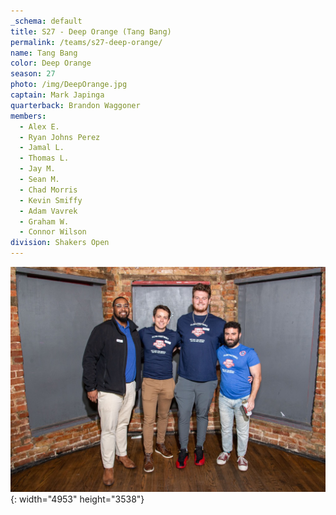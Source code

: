 ```yaml
---
_schema: default
title: S27 - Deep Orange (Tang Bang)
permalink: /teams/s27-deep-orange/
name: Tang Bang
color: Deep Orange
season: 27
photo: /img/DeepOrange.jpg
captain: Mark Japinga
quarterback: Brandon Waggoner
members:
  - Alex E.
  - Ryan Johns Perez
  - Jamal L.
  - Thomas L.
  - Jay M.
  - Sean M.
  - Chad Morris
  - Kevin Smiffy
  - Adam Vavrek
  - Graham W.
  - Connor Wilson
division: Shakers Open
---
```

![](/img/da2-7066.jpg){: width="4953" height="3538"}